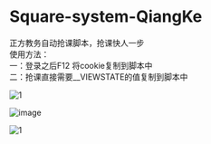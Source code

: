 # Square-system-QiangKe
正方教务自动抢课脚本，抢课快人一步<br>
使用方法：<br>
一：登录之后F12 将cookie复制到脚本中<br>
二：抢课直接需要__VIEWSTATE的值复制到脚本中

![1](https://user-images.githubusercontent.com/54020830/224533437-0726e3c8-57c8-41e3-b653-13eaf5ea633a.png)

![image](https://user-images.githubusercontent.com/54020830/224538109-f977b944-99c7-428a-9e7c-97c074f1e9f4.png)


![1](https://user-images.githubusercontent.com/54020830/224533365-803a8a83-2bc1-40b9-9ee8-8d12868c97c9.png)

